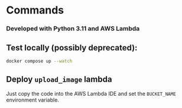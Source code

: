 # Commands 

### Developed with Python 3.11 and AWS Lambda 

## Test locally (possibly deprecated):
```bash
docker compose up --watch
```

## Deploy `upload_image` lambda
Just copy the code into the AWS Lambda IDE and set the `BUCKET_NAME` environment variable.